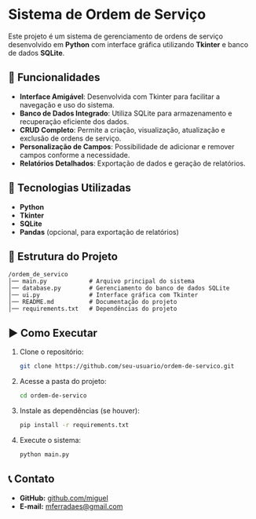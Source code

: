 # Sistema de Ordem de Serviço

Este projeto é um sistema de gerenciamento de ordens de serviço desenvolvido em **Python** com interface gráfica utilizando **Tkinter** e banco de dados **SQLite**.

## 📌 Funcionalidades

- **Interface Amigável**: Desenvolvida com Tkinter para facilitar a navegação e uso do sistema.
- **Banco de Dados Integrado**: Utiliza SQLite para armazenamento e recuperação eficiente dos dados.
- **CRUD Completo**: Permite a criação, visualização, atualização e exclusão de ordens de serviço.
- **Personalização de Campos**: Possibilidade de adicionar e remover campos conforme a necessidade.
- **Relatórios Detalhados**: Exportação de dados e geração de relatórios.

## 🚀 Tecnologias Utilizadas

- **Python** 
- **Tkinter**
- **SQLite**
- **Pandas** (opcional, para exportação de relatórios)

## 📂 Estrutura do Projeto

```
/ordem_de_servico
│── main.py            # Arquivo principal do sistema
│── database.py        # Gerenciamento do banco de dados SQLite
│── ui.py              # Interface gráfica com Tkinter
│── README.md          # Documentação do projeto
│── requirements.txt   # Dependências do projeto
```

## ▶ Como Executar

1. Clone o repositório:
   ```sh
   git clone https://github.com/seu-usuario/ordem-de-servico.git
   ```

2. Acesse a pasta do projeto:
   ```sh
   cd ordem-de-servico
   ```

3. Instale as dependências (se houver):
   ```sh
   pip install -r requirements.txt
   ```

4. Execute o sistema:
   ```sh
   python main.py
   ```

## 📞 Contato

- **GitHub:** [github.com/miguel](https://github.com/miguel)
- **E-mail:** mferradaes@gmail.com

